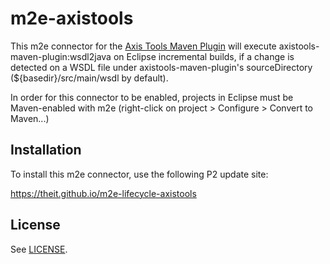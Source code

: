 # m2e-axistools

This m2e connector for the [Axis Tools Maven Plugin](http://mojo.codehaus.org/axistools-maven-plugin/)
will execute axistools-maven-plugin:wsdl2java on Eclipse incremental builds,
if a change is detected on a WSDL file under axistools-maven-plugin's
sourceDirectory (${basedir}/src/main/wsdl by default).

In order for this connector to be enabled, projects in Eclipse must be
Maven-enabled with m2e (right-click on project > Configure > Convert to Maven...)


## Installation

To install this m2e connector, use the following P2 update site:

https://theit.github.io/m2e-lifecycle-axistools


## License

See [LICENSE](https://github.com/theit/m2e-lifecycle-axistools/blob/master/LICENSE-2.0.txt).
